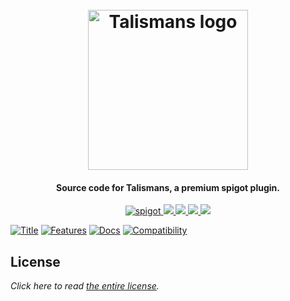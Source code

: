 <h1 align="center">
  <br>
  <img src="https://i.imgur.com/1kAQbe6.png" alt="Talismans logo" width="256">
  <br>
</h1>

<h4 align="center">Source code for Talismans, a premium spigot plugin.</h4>

<p align="center">
    <a href="https://www.spigotmc.org/resources/talismans.79573/">
        <img alt="spigot" src="https://img.shields.io/badge/spigot-talismans-brightgreen?style=for-the-badge"/>
    </a>
    <a href="https://bstats.org/plugin/bukkit/Talismans" alt="bstats servers">
        <img src="https://img.shields.io/bstats/servers/9865?color=brightgreen&style=for-the-badge"/>
    </a>
    <a href="https://bstats.org/plugin/bukkit/Talismans" alt="bstats players">
        <img src="https://img.shields.io/bstats/players/9865?color=brightgreen&style=for-the-badge"/>
    </a>
    <a href="https://auxilor.gitbook.io/talismans" alt="Docs (gitbook)">
        <img src="https://img.shields.io/badge/docs-gitbook-brightgreen?style=for-the-badge&logo=appveyor"/>
    </a>
    <a href="https://discord.gg/ZcwpSsE/" alt="Discord">
        <img src="https://img.shields.io/discord/452518336627081236?label=discord&style=for-the-badge"/>
    </a>
</p>


[![Title](https://i.imgur.com/hyPlV1m.png)]()
[![Features](https://i.imgur.com/Tqcu1o2.png)]()
[![Docs](https://i.imgur.com/TRDDt5W.png)](https://auxilor.gitbook.io/talismans/talismans/all-talismans)
[![Compatibility](https://i.imgur.com/mlAGlKn.png)]()

## License
*Click here to read [the entire license](https://github.com/Auxilor/Talismans/blob/master/LICENSE.md).*